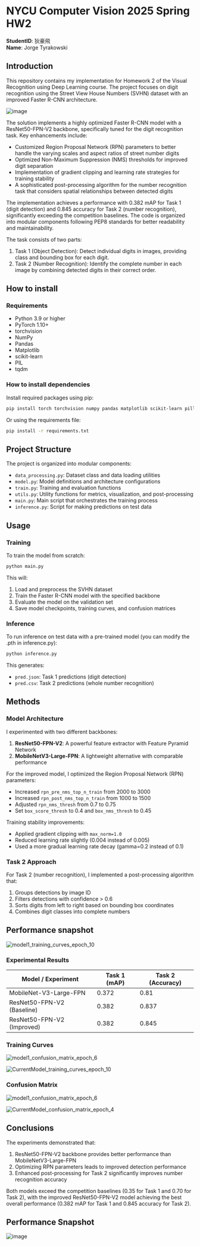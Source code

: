 # NYCU Computer Vision 2025 Spring HW2

**StudentID**: 狄豪飛  
**Name**: Jorge Tyrakowski

## Introduction

This repository contains my implementation for Homework 2 of the Visual Recognition using Deep Learning course. The project focuses on digit recognition using the Street View House Numbers (SVHN) dataset with an improved Faster R-CNN architecture.

![image](https://github.com/user-attachments/assets/019cc6d3-5ead-4146-a1d2-d3d069a24224)

The solution implements a highly optimized Faster R-CNN model with a ResNet50-FPN-V2 backbone, specifically tuned for the digit recognition task. Key enhancements include:

- Customized Region Proposal Network (RPN) parameters to better handle the varying scales and aspect ratios of street number digits
- Optimized Non-Maximum Suppression (NMS) thresholds for improved digit separation
- Implementation of gradient clipping and learning rate strategies for training stability
- A sophisticated post-processing algorithm for the number recognition task that considers spatial relationships between detected digits

The implementation achieves a performance with 0.382 mAP for Task 1 (digit detection) and 0.845 accuracy for Task 2 (number recognition), significantly exceeding the competition baselines. The code is organized into modular components following PEP8 standards for better readability and maintainability.

The task consists of two parts:
1. Task 1 (Object Detection): Detect individual digits in images, providing class and bounding box for each digit.
2. Task 2 (Number Recognition): Identify the complete number in each image by combining detected digits in their correct order.

## How to install

### Requirements

- Python 3.9 or higher
- PyTorch 1.10+
- torchvision
- NumPy
- Pandas
- Matplotlib
- scikit-learn
- PIL
- tqdm

### How to install dependencies

Install required packages using pip:

```bash
pip install torch torchvision numpy pandas matplotlib scikit-learn pillow tqdm
````

Or using the requirements file:

```bash
pip install -r requirements.txt
```

## Project Structure

The project is organized into modular components:

- `data_processing.py`: Dataset class and data loading utilities
- `model.py`: Model definitions and architecture configurations
- `train.py`: Training and evaluation functions
- `utils.py`: Utility functions for metrics, visualization, and post-processing
- `main.py`: Main script that orchestrates the training process
- `inference.py`: Script for making predictions on test data

## Usage

### Training

To train the model from scratch:

```bash
python main.py
```

This will:

1. Load and preprocess the SVHN dataset
2. Train the Faster R-CNN model with the specified backbone 
3. Evaluate the model on the validation set
4. Save model checkpoints, training curves, and confusion matrices

### Inference

To run inference on test data with a pre-trained model (you can modify the .pth in inference.py):

```bash
python inference.py
```

This generates:

- `pred.json`: Task 1 predictions (digit detection)
- `pred.csv`: Task 2 predictions (whole number recognition)

## Methods

### Model Architecture

I experimented with two different backbones:

1. **ResNet50-FPN-V2**: A powerful feature extractor with Feature Pyramid Network
2. **MobileNetV3-Large-FPN**: A lightweight alternative with comparable performance

For the improved model, I optimized the Region Proposal Network (RPN) parameters:

- Increased `rpn_pre_nms_top_n_train` from 2000 to 3000
- Increased `rpn_post_nms_top_n_train` from 1000 to 1500
- Adjusted `rpn_nms_thresh` from 0.7 to 0.75
- Set `box_score_thresh` to 0.4 and `box_nms_thresh` to 0.45

Training stability improvements:

- Applied gradient clipping with `max_norm=1.0`
- Reduced learning rate slightly (0.004 instead of 0.005)
- Used a more gradual learning rate decay (gamma=0.2 instead of 0.1)

### Task 2 Approach

For Task 2 (number recognition), I implemented a post-processing algorithm that:

1. Groups detections by image ID
2. Filters detections with confidence > 0.6
3. Sorts digits from left to right based on bounding box coordinates
4. Combines digit classes into complete numbers

## Performance snapshot

![model1_training_curves_epoch_10](https://github.com/user-attachments/assets/246a4931-5e57-4f5f-971b-0ae42e623484)

### Experimental Results

|Model / Experiment|Task 1 (mAP)|Task 2 (Accuracy)|
|---|---|---|
|MobileNet-V3-Large-FPN|0.372|0.81|
|ResNet50-FPN-V2 (Baseline)|0.382|0.837|
|ResNet50-FPN-V2 (Improved)|0.382|0.845|

### Training Curves

![model1_confusion_matrix_epoch_6](https://github.com/user-attachments/assets/f6f8b691-8222-4679-9228-9f9c0a6329f9)

![CurrentModel_training_curves_epoch_10](https://github.com/user-attachments/assets/92be8fce-857c-4704-a5fa-26a7842c0824)

### Confusion Matrix

![model1_confusion_matrix_epoch_6](https://github.com/user-attachments/assets/ed3f4a26-95ea-4063-8226-451ceb41853d)

![CurrentModel_confusion_matrix_epoch_4](https://github.com/user-attachments/assets/687da12a-9774-4605-bc29-91ac0cc118f1)

## Conclusions

The experiments demonstrated that:

1. ResNet50-FPN-V2 backbone provides better performance than MobileNetV3-Large-FPN
2. Optimizing RPN parameters leads to improved detection performance
3. Enhanced post-processing for Task 2 significantly improves number recognition accuracy

Both models exceed the competition baselines (0.35 for Task 1 and 0.70 for Task 2), with the improved ResNet50-FPN-V2 model achieving the best overall performance (0.382 mAP for Task 1 and 0.845 accuracy for Task 2).

## Performance Snapshot

![image](https://github.com/user-attachments/assets/b879b989-52f3-4f0d-a86a-e57d6ecbc29f)


